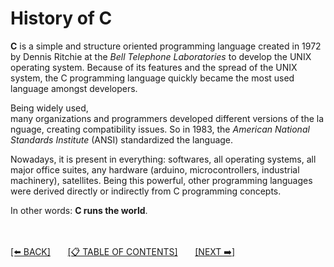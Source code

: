 # History of C

**C** is a simple and structure oriented programming language created in 1972 by Dennis Ritchie at the _Bell Telephone Laboratories_ to develop the UNIX operating system. Because of its features and the spread of the UNIX system, the C programming language quickly became the most used language amongst developers.

Being widely used, many organizations and programmers developed different versions of the language, creating compatibility issues. So in 1983, the _American National Standards Institute_ (ANSI) standardized the language.

Nowadays, it is present in everything: softwares, all operating systems, all major office suites, any hardware (arduino, microcontrollers, industrial machinery), satellites. Being this powerful, other programming languages were derived directly or indirectly from C programming concepts.

In other words: **C runs the world**.

<br><br>
[[⬅️ BACK]](../README.md)
&nbsp;&nbsp;&nbsp;&nbsp;&nbsp;
[[📋 TABLE OF CONTENTS]](../README.md)
&nbsp;&nbsp;&nbsp;&nbsp;&nbsp;
[[NEXT ➡️]](2-reasons-to-learn-c.md)
